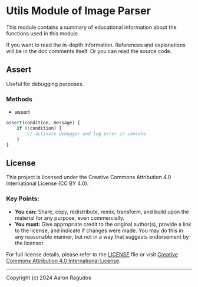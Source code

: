 # Utils Module of Image Parser

This module contains a summary of educational information about the functions used in this module.

If you want to read the in-depth information. References and explanations will be in the doc comments itself. Or you can read the source code.

## Assert

Useful for debugging purposes.

### Methods

-   assert

```javascript
assert(condition, message) {
    if (!condition) {
        // activate debugger and log error in console.
    }
}
```

## License

This project is licensed under the Creative Commons Attribution 4.0 International License (CC BY 4.0).

### Key Points:
- **You can:** Share, copy, redistribute, remix, transform, and build upon the material for any purpose, even commercially.
- **You must:** Give appropriate credit to the original author(s), provide a link to the license, and indicate if changes were made. You may do this in any reasonable manner, but not in a way that suggests endorsement by the licensor.

For full license details, please refer to the [LICENSE](LICENSE) file or visit [Creative Commons Attribution 4.0 International License](https://creativecommons.org/licenses/by/4.0/).

---

Copyright (c) 2024 Aaron Ragudos
